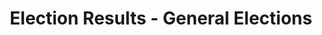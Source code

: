 ---
schema: default
title: Election Results - General Elections
organization: Aberdeen City Council
notes: >-
    The current UK Parliament constituencies were set in 2005.  The majority of the Aberdeen City area falls within 2 constituencies:

    - **Aberdeen North**
    - **Aberdeen South**

    Aberdeen City Council is responsible for organising general election ballots within these constituencies and is therefore able to share the election results (including votes cast per candidate and rejected ballots) as open data.  More information about elections and voting within Aberdeen is available on the [Council and Democracy section of the **Aberdeen City Council** website](https://www.aberdeencity.gov.uk/services/council-and-democracy).

    A large part of the north of Aberdeen City, including Dyce and some parts of Bucksburn, falls within the **Gordon** constituency where general election ballots are administrated by Aberdeenshire Council.  Detailed results for Gordon, and the other constituencies administrated by Aberdeenshire Council can be found on the [elections section of the Aberdeenshire Council website](https://www.aberdeenshire.gov.uk/council-and-democracy/elections/).

    For more information on UK Parliamentary Constituencies see the [Boundary Commission for Scotland website](https://www.bcomm-scotland.independent.gov.uk/).   

    _______________________________________________________


    The **Election Results - General Elections** dataset contains 3 text files for each of the Aberdeen constituencies administrated by Aberdeen City Council, in each General Election.  These files contain:

    * **Poll summary** (Total electorate for the constituency, Number of ballot papers verified, Percentage poll)
    * **Votes Cast** (the Number of votes recorded for each candidate with Name of Candidate, Political Party, Total Votes received)
    * **Rejected Ballots** (the Numbers of ballot papers rejected for each Rejection Reason)
resources:
  - name: Election Results - General Elections CSV
  - url: >-
      https://data.aberdeencity.gov.uk/dataset/977607dd-8203-4147-8396-c11c0e346f60/resource/1e892e6a-4aae-49c8-9371-78f57f7bc78a/download/ge2019-abnorth-poll-summary.csv
  - format: CSV

  - name: Election Results - General Elections CSV
  - url: >-
      https://data.aberdeencity.gov.uk/dataset/977607dd-8203-4147-8396-c11c0e346f60/resource/284ca5b8-888e-4bd4-af35-7bfe0b65ea38/download/ge2019-absouth-poll-summary.csv
  - format: CSV

  - name: Election Results - General Elections CSV
  - url: >-
      https://data.aberdeencity.gov.uk/dataset/977607dd-8203-4147-8396-c11c0e346f60/resource/cea02ea5-eae0-444f-bc8a-6bc73687ae28/download/ge2019-abnorth-votes-cast.csv
  - format: CSV

  - name: Election Results - General Elections CSV
  - url: >-
      https://data.aberdeencity.gov.uk/dataset/977607dd-8203-4147-8396-c11c0e346f60/resource/f32d9103-e3a6-43d6-aa2c-7e7f086860b3/download/ge2019-absouth-votes-cast.csv
  - format: CSV

  - name: Election Results - General Elections CSV
  - url: >-
      https://data.aberdeencity.gov.uk/dataset/977607dd-8203-4147-8396-c11c0e346f60/resource/15871e21-59da-407b-b2b6-f19f1cbe0d3d/download/ge2019-abnorth-rejected-ballots.csv
  - format: CSV

  - name: Election Results - General Elections CSV
  - url: >-
      https://data.aberdeencity.gov.uk/dataset/977607dd-8203-4147-8396-c11c0e346f60/resource/b56920cc-e9a4-4e1c-ac0e-9d053ce0d61f/download/ge2019-absouth-rejected-ballots.csv
  - format: CSV

  - name: Election Results - General Elections CSV
  - url: >-
      https://data.aberdeencity.gov.uk/dataset/977607dd-8203-4147-8396-c11c0e346f60/resource/f0ac28aa-bdc6-496c-adb3-4c88980f97cc/download/ge2017-abnorth-poll-summary.csv
  - format: CSV

  - name: Election Results - General Elections CSV
  - url: >-
      https://data.aberdeencity.gov.uk/dataset/977607dd-8203-4147-8396-c11c0e346f60/resource/066c25e5-a824-4c21-8286-6fe474cbcdc0/download/ge2017-absouth-poll-summary.csv
  - format: CSV

  - name: Election Results - General Elections CSV
  - url: >-
      https://data.aberdeencity.gov.uk/dataset/977607dd-8203-4147-8396-c11c0e346f60/resource/92196bfa-0f2f-4932-9e24-0a62f5be0d9b/download/ge2017-abnorth-votes-cast.csv
  - format: CSV

  - name: Election Results - General Elections CSV
  - url: >-
      https://data.aberdeencity.gov.uk/dataset/977607dd-8203-4147-8396-c11c0e346f60/resource/9cba77e4-2bb8-4ccb-85bb-603802dbe8d3/download/ge2017-absouth-votes-cast.csv
  - format: CSV

  - name: Election Results - General Elections CSV
  - url: >-
      https://data.aberdeencity.gov.uk/dataset/977607dd-8203-4147-8396-c11c0e346f60/resource/a161e976-f27b-41f2-a342-b9a6b1e91ee1/download/ge2017-abnorth-rejected-ballots.csv
  - format: CSV

  - name: Election Results - General Elections CSV
  - url: >-
      https://data.aberdeencity.gov.uk/dataset/977607dd-8203-4147-8396-c11c0e346f60/resource/f24cdce6-7cfb-4f02-a942-5a394a0ab579/download/ge2017-absouth-rejected-ballots.csv
  - format: CSV
license: Open Government Licence 3.0 (United Kingdom)
category:

  - Aberdeen
  - Democracy
  - Goverment
maintainer: Aberdeen City Council
maintainer_email: someone@example.com
---